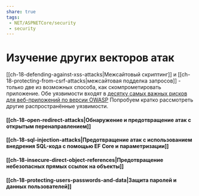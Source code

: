 ```yaml
---
share: true
tags:
 - NET/ASPNETCore/security
 - security
---
```

# Изучение других векторов атак
[[ch-18-defending-against-xss-attacks|Межсайтовый скриптинг]] и [[ch-18-protecting-from-csrf-attacks|межсайтовая подделка запросов]] - только две из возможных способа, как скомпрометировать приложение.  Обе уязвимости входят в [десятку самых важных рисков для веб-приложений по версии OWASP](https://cheatsheetseries.owasp.org/IndexTopTen.html)
Попробуем кратко рассмотреть другие распространённые уязвимости.
#### [[ch-18-open-redirect-attacks|Обнаружение и предотвращение атак с открытым перенаправлением]]
#### [[ch-18-sql-injection-attacks|Предотвращение атак с использованием внедрения SQL-кода с помощью EF Core и параметризации]]
#### [[ch-18-insecure-direct-object-references|Предотвращение небезопасных прямых ссылок на объекты]]
#### [[ch-18-protecting-users-passwords-and-data|Защита паролей и данных пользователей]]